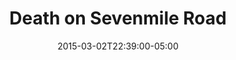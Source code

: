---
title: "Death on Sevenmile Road"
date: 2015-03-02T22:39:00-05:00
where_published: "The Investigative Fund"
link_to_original: "http://www.theinvestigativefund.org/investigations/2102/death_on_sevenmile_road/"
description: "As border security build-up in Texas intensified, two brothers paid a smuggler to bring them to the US. Only one lived to tell their story."
---